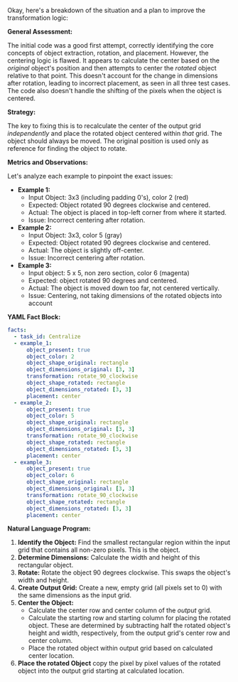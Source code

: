 Okay, here's a breakdown of the situation and a plan to improve the transformation logic:

**General Assessment:**

The initial code was a good first attempt, correctly identifying the core concepts of object extraction, rotation, and placement. However, the centering logic is flawed. It appears to calculate the center based on the *original* object's position and then attempts to center the *rotated* object relative to that point. This doesn't account for the change in dimensions after rotation, leading to incorrect placement, as seen in all three test cases. The code also doesn't handle the shifting of the pixels when the object is centered.

**Strategy:**

The key to fixing this is to recalculate the center of the output grid *independently* and place the rotated object centered within *that* grid. The object should always be moved.
The original position is used only as reference for finding the object to rotate.

**Metrics and Observations:**

Let's analyze each example to pinpoint the exact issues:

*   **Example 1:**
    *   Input Object: 3x3 (including padding 0's), color 2 (red)
    *   Expected: Object rotated 90 degrees clockwise and centered.
    *   Actual: The object is placed in top-left corner from where it started.
    *   Issue: Incorrect centering after rotation.
*   **Example 2:**
    *   Input Object: 3x3, color 5 (gray)
    *   Expected: Object rotated 90 degrees clockwise and centered.
    *   Actual: The object is slightly off-center.
    *   Issue: Incorrect centering after rotation.
*   **Example 3:**
    *   Input object: 5 x 5, non zero section, color 6 (magenta)
    *   Expected: object rotated 90 degrees and centered.
    *   Actual: The object is moved down too far, not centered vertically.
    *   Issue: Centering, not taking dimensions of the rotated objects into account

**YAML Fact Block:**


```yaml
facts:
  - task_id: Centralize
  - example_1:
      object_present: true
      object_color: 2
      object_shape_original: rectangle
      object_dimensions_original: [3, 3]
      transformation: rotate_90_clockwise
      object_shape_rotated: rectangle
      object_dimensions_rotated: [3, 3]
      placement: center
  - example_2:
      object_present: true
      object_color: 5
      object_shape_original: rectangle
      object_dimensions_original: [3, 3]
      transformation: rotate_90_clockwise
      object_shape_rotated: rectangle
      object_dimensions_rotated: [3, 3]
      placement: center
  - example_3:
      object_present: true
      object_color: 6
      object_shape_original: rectangle
      object_dimensions_original: [3, 3]
      transformation: rotate_90_clockwise
      object_shape_rotated: rectangle
      object_dimensions_rotated: [3, 3]
      placement: center
```


**Natural Language Program:**

1.  **Identify the Object:** Find the smallest rectangular region within the input grid that contains all non-zero pixels. This is the object.
2.  **Determine Dimensions:** Calculate the width and height of this rectangular object.
3.  **Rotate:** Rotate the object 90 degrees clockwise. This swaps the object's width and height.
4.  **Create Output Grid:** Create a new, empty grid (all pixels set to 0) with the same dimensions as the input grid.
5.  **Center the Object:**
    *   Calculate the center row and center column of the *output* grid.
    *   Calculate the starting row and starting column for placing the rotated object. These are determined by subtracting half the rotated object's height and width, respectively, from the output grid's center row and center column.
    *   Place the rotated object within output grid based on calculated center location.
6. **Place the rotated Object** copy the pixel by pixel values of the rotated object into the output grid starting at calculated location.


